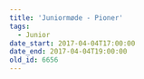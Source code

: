 ```yaml
---
title: 'Juniormøde - Pioner'
tags:
  - Junior
date_start: 2017-04-04T17:00:00
date_end: 2017-04-04T19:00:00
old_id: 6656
---
```


